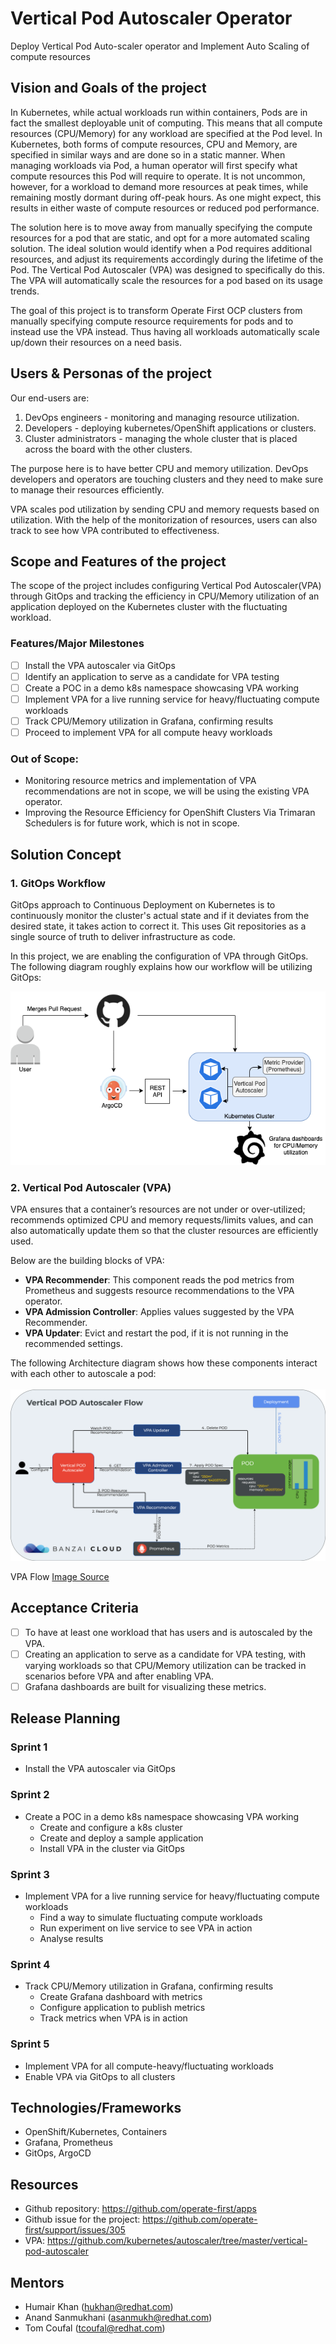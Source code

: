 # Vertical Pod Autoscaler Operator
Deploy Vertical Pod Auto-scaler operator and Implement Auto Scaling of compute resources


## Vision and Goals of the project

In Kubernetes, while actual workloads run within containers, Pods are in fact the smallest deployable unit of computing. This means that all compute resources (CPU/Memory) for any workload are specified at the Pod level. In Kubernetes, both forms of compute resources, CPU and Memory, are specified in similar ways and are done so in a static manner. When managing workloads via Pod, a human operator will first specify what compute resources this Pod will require to operate. It is not uncommon, however, for a workload to demand more resources at peak times, while remaining mostly dormant during off-peak hours. As one might expect, this results in either waste of compute resources or reduced pod performance.
 
The solution here is to move away from manually specifying the compute resources for a pod that are static, and opt for a more automated scaling solution. The ideal solution would identify when a Pod requires additional resources, and adjust its requirements accordingly during the lifetime of the Pod. The Vertical Pod Autoscaler (VPA) was designed to specifically do this. The VPA will automatically scale the resources for a pod based on its usage trends. 

The goal of this project is to transform Operate First OCP clusters from manually specifying compute resource requirements for pods and to instead use the VPA instead. Thus having all workloads automatically scale up/down their resources on a need basis.

## Users & Personas of the project

Our end-users are:

1. DevOps engineers - monitoring and managing resource utilization. 
2. Developers - deploying kubernetes/OpenShift applications or clusters.
3. Cluster administrators - managing the whole cluster that is placed across the board with the
   other clusters.

The purpose here is to have better CPU and memory utilization. DevOps developers and operators are touching clusters and they need to make sure to manage their resources efficiently.

VPA scales pod utilization by sending CPU and memory requests based on utilization. With the help of the monitorization of resources, users can also track to see how VPA contributed to effectiveness.


## Scope and Features of the project

The scope of the project includes configuring Vertical Pod Autoscaler(VPA) through GitOps and tracking the efficiency in CPU/Memory utilization of an application deployed on the Kubernetes cluster with the fluctuating workload.

### Features/Major Milestones
- [ ] Install the VPA autoscaler via GitOps
- [ ] Identify an application to serve as a candidate for VPA testing
- [ ] Create a POC in a demo k8s namespace showcasing VPA working
- [ ] Implement VPA for a live running service for heavy/fluctuating compute workloads
- [ ] Track CPU/Memory utilization in Grafana, confirming results
- [ ] Proceed to implement VPA for all compute heavy workloads

### Out of Scope:

- Monitoring resource metrics and implementation of VPA recommendations are not in scope, we will be using the existing VPA operator.
- Improving the Resource Efficiency for OpenShift Clusters Via Trimaran Schedulers is for future work, which is not in scope.

## Solution Concept

### 1. GitOps Workflow
GitOps approach to Continuous Deployment on Kubernetes is to continuously monitor the cluster's actual state and if it deviates from the desired state, it takes action to correct it. This uses Git repositories as a single source of truth to deliver infrastructure as code. 

In this project, we are enabling the configuration of VPA through GitOps. The following diagram roughly explains how our workflow will be utilizing GitOps:

![GitOps workflow](images/GitOpsFlow.png)

### 2. Vertical Pod Autoscaler (VPA)

VPA ensures that a container’s resources are not under or over-utilized; recommends optimized CPU and memory requests/limits values, and can also automatically update them so that the cluster resources are efficiently used.

Below are the building blocks of VPA:
- **VPA Recommender**: This component reads the pod metrics from Prometheus and suggests resource recommendations to the VPA operator.
- **VPA Admission Controller**: Applies values suggested by the VPA Recommender. 
- **VPA Updater**: Evict and restart the pod, if it is not running in the recommended settings. 

The following Architecture diagram shows how these components interact with each other to autoscale a pod:
    <br>
    <br>
![VPA Architecture](images/vertical-pod-autoscaler-architecture.png)

VPA Flow [Image Source](https://banzaicloud.com/blog/k8s-vertical-pod-autoscaler/)

## Acceptance Criteria

- [ ] To have at least one workload that has users and is autoscaled by the VPA.
- [ ] Creating an application to serve as a candidate for VPA testing, with varying workloads so that CPU/Memory utilization can be tracked in scenarios before VPA and after enabling VPA. 
- [ ] Grafana dashboards are built for visualizing these metrics.

## Release Planning

### Sprint 1
- Install the VPA autoscaler via GitOps

### Sprint 2 
- Create a POC in a demo k8s namespace showcasing VPA working
  - Create and configure a k8s cluster
  - Create and deploy a sample application
  - Install VPA in the cluster via GitOps

### Sprint 3
- Implement VPA for a live running service for heavy/fluctuating compute workloads
  - Find a way to simulate fluctuating compute workloads
  - Run experiment on live service to see VPA in action
  - Analyse results

### Sprint 4
- Track CPU/Memory utilization in Grafana, confirming results
  - Create Grafana dashboard with metrics
  - Configure application to publish metrics
  - Track metrics when VPA is in action

### Sprint 5 
- Implement VPA for all compute-heavy/fluctuating workloads
- Enable VPA via GitOps to all clusters


## Technologies/Frameworks 

- OpenShift/Kubernetes, Containers
- Grafana, Prometheus
- GitOps, ArgoCD

## Resources
- Github repository: https://github.com/operate-first/apps
- Github issue for the project: https://github.com/operate-first/support/issues/305
- VPA: https://github.com/kubernetes/autoscaler/tree/master/vertical-pod-autoscaler

## Mentors
- Humair Khan (hukhan@redhat.com)
- Anand Sanmukhani (asanmukh@redhat.com)
- Tom Coufal (tcoufal@redhat.com)

